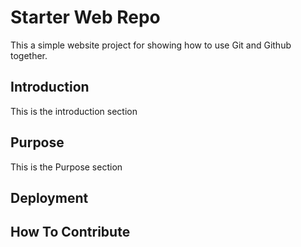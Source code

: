 # Starter Web Repo

This a simple website project for showing how to use Git and Github together.

## Introduction

This is the introduction section

## Purpose

This is the Purpose section

## Deployment

## How To Contribute